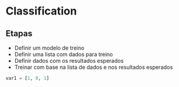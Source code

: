 # Classification

## Etapas
- Definir um modelo de treino
- Definir uma lista com dados para treino
- Definir dados com os resultados esperados
- Treinar com base na lista de dados e nos resultados esperados

```python
var1 = [1, 0, 1]

```